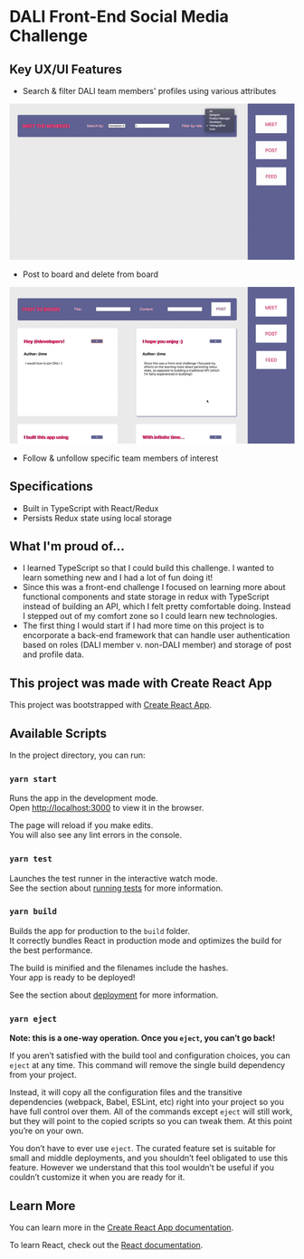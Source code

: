 # DALI Front-End Social Media Challenge
## Key UX/UI Features 
* Search & filter DALI team members' profiles using various attributes

![Filter & search for DALI members by attributes](gifs/filteringGIF.gif)

* Post to board and delete from board

![Posts to board](gifs/postGIF.gif)

* Follow & unfollow specific team members of interest

## Specifications
* Built in TypeScript with React/Redux
* Persists Redux state using local storage

## What I'm proud of...
* I learned TypeScript so that I could build this challenge. I wanted to learn something new and I had a lot of fun doing it!
* Since this was a front-end challenge I focused on learning more about functional components and state storage in redux with TypeScript instead of building an API, which I felt pretty comfortable doing. Instead I stepped out of my comfort zone so I could learn new technologies.
* The first thing I would start if I had more time on this project is to encorporate a back-end framework that can handle user authentication based on roles (DALI member v. non-DALI member) and storage of post and profile data.

## This project was made with Create React App

This project was bootstrapped with [Create React App](https://github.com/facebook/create-react-app).

## Available Scripts

In the project directory, you can run:

### `yarn start`

Runs the app in the development mode.\
Open [http://localhost:3000](http://localhost:3000) to view it in the browser.

The page will reload if you make edits.\
You will also see any lint errors in the console.

### `yarn test`

Launches the test runner in the interactive watch mode.\
See the section about [running tests](https://facebook.github.io/create-react-app/docs/running-tests) for more information.

### `yarn build`

Builds the app for production to the `build` folder.\
It correctly bundles React in production mode and optimizes the build for the best performance.

The build is minified and the filenames include the hashes.\
Your app is ready to be deployed!

See the section about [deployment](https://facebook.github.io/create-react-app/docs/deployment) for more information.

### `yarn eject`

**Note: this is a one-way operation. Once you `eject`, you can’t go back!**

If you aren’t satisfied with the build tool and configuration choices, you can `eject` at any time. This command will remove the single build dependency from your project.

Instead, it will copy all the configuration files and the transitive dependencies (webpack, Babel, ESLint, etc) right into your project so you have full control over them. All of the commands except `eject` will still work, but they will point to the copied scripts so you can tweak them. At this point you’re on your own.

You don’t have to ever use `eject`. The curated feature set is suitable for small and middle deployments, and you shouldn’t feel obligated to use this feature. However we understand that this tool wouldn’t be useful if you couldn’t customize it when you are ready for it.

## Learn More

You can learn more in the [Create React App documentation](https://facebook.github.io/create-react-app/docs/getting-started).

To learn React, check out the [React documentation](https://reactjs.org/).

